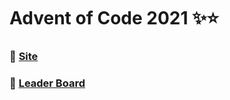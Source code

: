 # Advent of Code 2021 ✨⭐️

### 🌟 [Site](https://adventofcode.com/2021)

### 🌟 [Leader Board](https://adventofcode.com/2021/leaderboard/private/view/965299)
